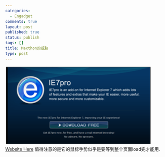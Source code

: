```yaml
--- 
categories: 
  - Engadget
comments: true
layout: post
published: true
status: publish
tags: []
title: Maxthon的威胁
type: post
---
```

<div id="msgcns!5F971C000415D85F!575" class="bvMsg">
<a href="/images/blog/2006-12-20-maxthonde-wei-xie-0.jpg"><img style="border-width:0;" height="248" src="/images/blog/2006-12-20-maxthonde-wei-xie-0.jpg" width="462" border="0"></a> 
<a href="http://www.ie7pro.com/">Website Here</a>
值得注意的是它的鼠标手势似乎是要等到整个页面load完才能用.</div>
